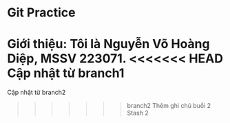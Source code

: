 # Git Practice
Giới thiệu: Tôi là Nguyễn Võ Hoàng Diệp, MSSV 223071.
<<<<<<< HEAD
Cập nhật từ branch1
=======
Cập nhật từ branch2
>>>>>>> branch2
Thêm ghi chú buổi 2
Stash 2
